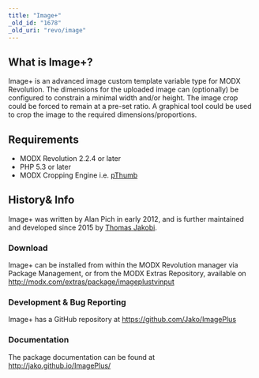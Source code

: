 ```yaml
---
title: "Image+"
_old_id: "1678"
_old_uri: "revo/image"
---
```


## What is Image+?

 Image+ is an advanced image custom template variable type for MODX Revolution. The dimensions for the uploaded image can (optionally) be configured to constrain a minimal width and/or height. The image crop could be forced to remain at a pre-set ratio. A graphical tool could be used to crop the image to the required dimensions/proportions.

## Requirements

- MODX Revolution 2.2.4 or later
- PHP 5.3 or later
- MODX Cropping Engine i.e. [pThumb](http://modx.com/extras/package/pthumb)

## History& Info

 Image+ was written by Alan Pich in early 2012, and is further maintained and developed since 2015 by [Thomas Jakobi](https://github.com/jako).

### Download

 Image+ can be installed from within the MODX Revolution manager via Package Management, or from the MODX Extras Repository, available on <http://modx.com/extras/package/imageplustvinput>

### Development & Bug Reporting

 Image+ has a GitHub repository at <https://github.com/Jako/ImagePlus>

### Documentation

 The package documentation can be found at <http://jako.github.io/ImagePlus/>
